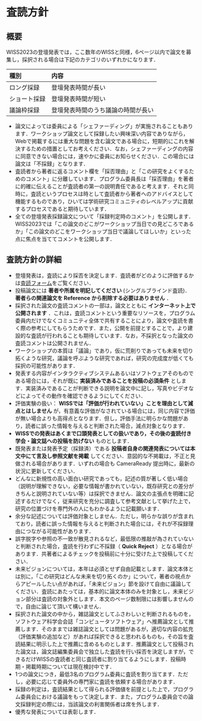 # 査読方針


## 概要


WISS2023の登壇発表では，ここ数年のWISSと同様，6ページ以内で論文を募集し，採択される場合は下記のカテゴリのいずれかになります．


種別|内容
:--|:--
ロング採録 | 登壇発表時間が長い
ショート採録 | 登壇発表時間が短い
議論枠採録 | 登壇発表時間のうち議論の時間が長い


- 論文によっては委員による「シェファーディング」が実施されることもあります．ワークショップ論文として採録したい興味深い内容でありながら，Webで掲載するには重大な問題を含む論文である場合に，短期的にこれを解決するための措置としてお考えください．なお，シェファーディングの内容に同意できない場合には，速やかに委員にお知らせください．この場合には論文は「不採録」となります．
- 査読者から著者に返るコメント欄を「採否理由」と「この研究をよくするためのコメント」に分離しています．プログラム委員長は「採否理由」を著者に的確に伝えることが査読者の第一の説明責任であると考えます．それと同時に，査読というプロセスは時として査読者から著者へのアドバイスとして機能するものであり，ひいては学術研究コミュニティのレベルアップに貢献するプロセスであると期待しています．
- 全ての登壇発表採録論文について「採録判定時のコメント」を公開します．WISS2023では「この論文のどこがワークショップ当日での見どころであるか」「この論文のどこをワークショップ当日で議論してほしいか」といった点に焦点を当ててコメントを公開します．


## 査読方針の詳細


- 登壇発表は，査読により採否を決定します．査読者がどのように評価するかは[査読フォーム](./review-form.html)をご覧ください．
- 投稿論文には **著者や所属を明記してください** (シングルブラインド査読)． **著者らの関連論文を Reference から削除する必要はありません** ．
- 採択された論文の査読コメントの一部は，論文とともに **インターネット上で公開されます**  ．これは，査読コメントという重要なリソースを，プログラム委員内だけでなくコミュニティ全体で共有することにより，論文や査読を書く際の参考にしてもらうためです．また，公開を前提とすることで，より建設的な査読が行われることも期待しています．なお，不採択となった論文の査読コメントは公開されません．
- ワークショップの本質は「議論」であり，仮に荒削りであっても未来を切り拓くような研究，議論を呼ぶような研究であれば，研究の完成度が低くても採択の可能性があります．
- 発表する内容がインタラクティブシステムあるいはソフトウェアそのものである場合には，それが既に **実装済みであることを投稿の必須条件** とします．実装済みであることが判断できる説明を論文中に記し，写真やビデオなどによってその動作を確認できるようにしてください．
- 評価実験の扱い： **WISSでは「評価が行われていない」ことを理由として減点とはしません** が，有意義な評価がなされている場合には，同じ内容で評価が無い場合よりも高得点となります．但し，評価手法に明らかな問題があり，読者に誤った情報を与えると判断された場合，減点対象となります．
- **WISSでの発表はあくまで口頭発表としての扱いであり，その後の査読付き学会・論文誌への投稿を防げない** ものとします．
- 既発表または発表予定（採録済）である **投稿者自身の関連発表については本文中にて言及し参照文献を掲載** してください．意図的な不掲載は，不正と見做される場合があります．いずれの場合も CameraReady 提出時に，最新の状況に更新してください．
- どんなに新規性の高い面白い研究であっても，記述の質が著しく低い場合（説明が理解できない，必要な情報が書かれていない，既存研究との差分がきちんと説明されていない等）は採択できません．論文の主張点を明確に記述するだけでなく，従来研究を充分に調査して参考文献として挙げた上で，研究の位置づけを専門外の人にもわかるように記載願います．
- 余分な記述については評価対象としません．ただし，明らかな誤りが含まれており，読者に誤った情報を与えると判断された場合には，それが不採録理由につながる可能性があります．
- 誤字脱字や参照の不一致が散見されるなど，最低限の推敲が為されていないと判断された場合，査読を行わずに不採録（ **Quick Reject** ）となる場合があります．共著者によるチェックを投稿前に十分に受けた上で投稿してください．
- 未来ビジョンについては，本年は必須とせず自由記載とします．論文本体とは別に，「この研究はどんな未来を切り拓くのか」について，著者の視点からアピールしたい点があれば，「未来ビジョン」節を設けて自由に議論してください．査読にあたっては，基本的に論文本体のみを対象とし，未来ビジョン部分は査読の対象外とします．本文のページ数制限には影響しませんので，自由に論じて頂いて構いません．
- 採択された論文の中から，雑誌論文としてふさわしいと判断されるものを，ソフトウェア科学会会誌「コンピュータソフトウェア」へ推薦論文として推薦します．そのままでは雑誌論文としては問題があるが，適切な内容の拡充（評価実験の追加など）があれば採択できると思われるものも，その旨を査読結果に明示した上で推薦に含めるものとします．推薦論文として投稿された論文は，論文誌編集委員会で独立した査読を行い採否を決定しますが，できるだけWISSの査読者と同じ査読者に割り当てるようにします．投稿時期・掲載時期については現在検討中です．
- 1つの論文につき，最低3名のプログラム委員に査読を割り当てます．ただし，必要に応じて委員外の専門家に査読を依頼する場合があります．
- 採録の判定は，査読結果として得られる評価値を前提とした上で，プログラム委員会における議論をもって決定します．また，プログラム委員会での論文採録判定の際には，当該論文の利害関係者は席を外します．
- 優秀な発表については表彰します．







